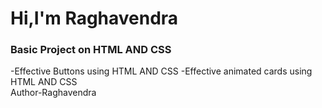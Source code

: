 <h1>Hi,I'm Raghavendra</h1>
<h3>Basic Project on HTML AND CSS</h3>
-Effective Buttons using HTML AND CSS
-Effective animated cards using HTML AND CSS
<br>
Author-Raghavendra
